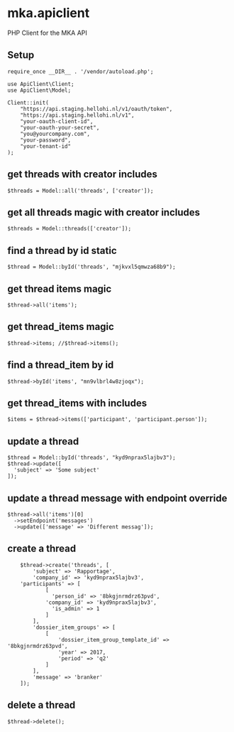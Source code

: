 # mka.apiclient
PHP Client for the MKA API

## Setup
```
require_once __DIR__ . '/vendor/autoload.php'; 

use ApiClient\Client;
use ApiClient\Model;

Client::init(
	"https://api.staging.hellohi.nl/v1/oauth/token",
	"https://api.staging.hellohi.nl/v1",
	"your-oauth-client-id",
	"your-oauth-your-secret",
	"you@yourcompany.com",
	"your-password",
	"your-tenant-id"
);
```

## get threads with creator includes
```$threads = Model::all('threads', ['creator']);```

## get all threads magic with creator includes
```$threads = Model::threads(['creator']);```

## find a thread by id static
```$thread = Model::byId('threads', "mjkvxl5qmwza68b9");```

## get thread items magic
```$thread->all('items');```

## get thread_items magic
```$thread->items; //$thread->items();```

## find a thread_item by id
```$thread->byId('items', "mn9vlbrl4w8zjoqx");```

## get thread_items with includes
```$items = $thread->items(['participant', 'participant.person']);```

## update a thread
```
$thread = Model::byId('threads', "kyd9nprax5lajbv3");
$thread->update([
  'subject' => 'Some subject'
]);
```

## update a thread message with endpoint override
```
$thread->all('items')[0]
  ->setEndpoint('messages')
  ->update(['message' => 'Different messag']);
  ```
    
## create a thread
		$thread->create('threads', [
			'subject' => 'Rapportage',
			'company_id' => 'kyd9nprax5lajbv3',
	    'participants' => [
		 		[
				  'person_id' => '8bkgjnrmdrz63pvd',
			    'company_id' => 'kyd9nprax5lajbv3',
				  'is_admin' => 1
				]
			],
			'dossier_item_groups' => [
				[
					'dossier_item_group_template_id' => '8bkgjnrmdrz63pvd',
					'year' => 2017,
					'period' => 'q2'
				]
			],
			'message' => 'branker'
		]);

## delete a thread
```$thread->delete();```
